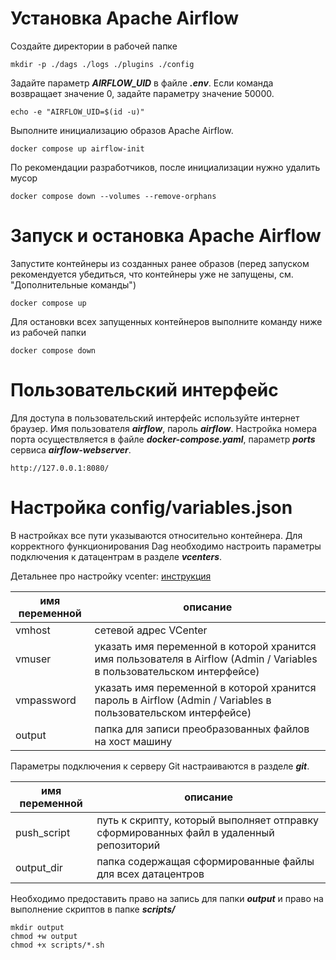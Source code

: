 
# Установка Apache Airflow

Создайте директории в рабочей папке

```
mkdir -p ./dags ./logs ./plugins ./config
```

Задайте параметр ***AIRFLOW_UID*** в файле ***.env***. Если команда возвращает значение 0, задайте параметру значение 50000.

```
echo -e "AIRFLOW_UID=$(id -u)"
```

Выполните инициализацию образов Apache Airflow.

```
docker compose up airflow-init
```

По рекомендации разработчиков, после инициализации нужно удалить мусор

```
docker compose down --volumes --remove-orphans
```

# Запуск и остановка Apache Airflow

Запустите контейнеры из созданных ранее образов (перед запуском рекомендуется убедиться, что контейнеры уже не запущены, см. "Дополнительные команды")

```
docker compose up
```

Для остановки всех запущенных контейнеров выполните команду ниже из рабочей папки

```
docker compose down
```

# Пользовательский интерфейс

Для доступа в пользовательский интерфейс используйте интернет браузер. Имя пользователя ***airflow***, пароль ***airflow***. Настройка номера порта осуществляется в файле ***docker-compose.yaml***, параметр ***ports*** сервиса ***airflow-webserver***.

```
http://127.0.0.1:8080/
```
# Настройка config/variables.json

В настройках все пути указываются относительно контейнера.
Для корректного функционирования Dag необходимо настроить параметры подключения к датацентрам в разделе ***vcenters***.

Детальнее про настройку vcenter: [инструкция](mle-airflow/CONFIGURING.MD)

| имя переменной | описание |
| -------------- | -------- |
| vmhost | сетевой адрес VCenter |
| vmuser | указать имя переменной в которой хранится имя пользователя в Airflow (Admin / Variables в пользовательском интерфейсе) |
| vmpassword | указать имя переменной в которой хранится пароль в Airflow (Admin / Variables в пользовательском интерфейсе) |
| output | папка для записи преобразованных файлов на хост машину |

Параметры подключения к серверу Git настраиваются в разделе ***git***.

| имя переменной | описание |
| -------------- | -------- |
| push_script | путь к скрипту, который выполняет отправку сформированных файл в удаленный репозиторий |
| output_dir | папка содержащая сформированные файлы для всех датацентров |

Необходимо предоставить право на запись для папки ***output*** и право на выполнение скриптов в папке ***scripts/***

```
mkdir output
chmod +w output
chmod +x scripts/*.sh
```



